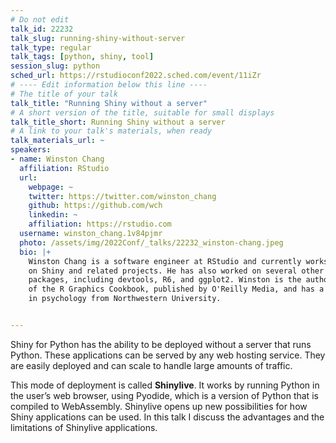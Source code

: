 ```yaml
---
# Do not edit
talk_id: 22232
talk_slug: running-shiny-without-server
talk_type: regular
talk_tags: [python, shiny, tool]
session_slug: python
sched_url: https://rstudioconf2022.sched.com/event/11iZr
# ---- Edit information below this line ----
# The title of your talk
talk_title: "Running Shiny without a server"
# A short version of the title, suitable for small displays
talk_title_short: Running Shiny without a server
# A link to your talk's materials, when ready
talk_materials_url: ~
speakers:
- name: Winston Chang
  affiliation: RStudio
  url:
    webpage: ~
    twitter: https://twitter.com/winston_chang
    github: https://github.com/wch
    linkedin: ~
    affiliation: https://rstudio.com
  username: winston_chang.1v84pjmr
  photo: /assets/img/2022Conf/_talks/22232_winston-chang.jpeg
  bio: |+
    Winston Chang is a software engineer at RStudio and currently works
    on Shiny and related projects. He has also worked on several other R
    packages, including devtools, R6, and ggplot2. Winston is the author
    of the R Graphics Cookbook, published by O'Reilly Media, and has a PhD
    in psychology from Northwestern University.


---
```


<!-- ABSTRACT ----
Please write abstract below. You may use simple markdown (links, code style, bold, italics)
-->

Shiny for Python has the ability to be deployed without a server that runs Python. These applications can be served by any web hosting service. They are easily deployed and can scale to handle large amounts of traffic.

This mode of deployment is called **Shinylive**. It works by running Python in the user’s web browser, using Pyodide, which is a version of Python that is compiled to WebAssembly. Shinylive opens up new possibilities for how Shiny applications can be used. In this talk I discuss the advantages and the limitations of Shinylive applications.
